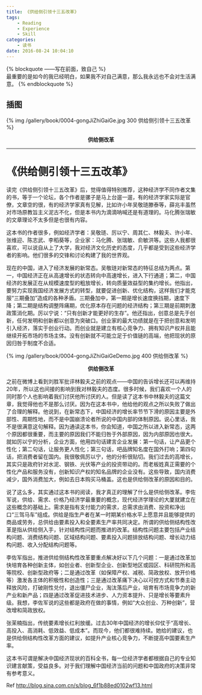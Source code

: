 ```yaml
---
title: 《供给侧引领十三五改革》
tags:
	- Reading
	- Experience
	- Skill
categories:  
	- 读书
date: 2016-08-24 10:04:10
---
```


{% blockquote ——写在前面，致自己 %}  
最重要的是如今的我已经明白，如果我不对自己满意，那么我永远也不会对生活满意。
{% endblockquote %} 

<!-- more -->

## 插图
{% img /gallery/book/0004-gongJiZhiGaiGe.jpg 300 供给侧引领十三五改革 %}
<p align="center"><b>供给侧改革</b></p>

-----

# 《供给侧引领十三五改革》

读完《供给侧引领十三五改革》后，觉得值得特别推荐，这种经济学不同作者文集的书，等于一个论坛，各个作者是骡子是马上台遛一遛，有的经济学家实际是官僚，文章空的很，有的经济学家真有见解，比如许小年吴敬琏滕泰等，薛兆丰虽然对市场原教旨主义泥古不化，但是本书内为滴滴呐喊还是有道理的。马化腾张瑞敏的文章理论不太多但是也很有内容。

这本书的作者很多，例如经济学者：吴敬琏、厉以宁、周其仁、林毅夫、许小年、张维迎、陈志武、李稻葵等，企业家：马化腾、张瑞敏、俞敏洪等。这些人我都很喜欢，可以说自从上了大学，我对经济文化历史的态度，几乎都是受到这些经济学者的影响。他们很多的交锋和讨论构建了我的世界观。

现在的中国，进入了经济发展的新常态。吴敬琏对新常态的特征总结为两点。第一，中国经济正在从高速增长的状态转向中高速增长，进入下行通道；第二，中国经济的发展正在从规模速度型的粗放增长，转向质量效益型的集约增长。他指出，要努力实现我国经济发展方式的转型，就要促进创新、优化结构，这样我们才能克服“三期叠加”造成的各种矛盾。三期叠加中，第一期是增长速度换挡期，速度下降；第二期是结构调整阵痛期，优化原本存在问题的经济结构；第三期是前期刺激政策消化期。厉以宁说：“只有创新才能更好的生存”。他还指出，创意总是先于创新，任何发明和创新都以创意为突破口。创业家的最大功绩就是在于把创意和发明引入经济，落实于创业行动。而创业就是建立有核心竞争力、拥有知识产权并且能继续开拓市场的市场主体。没有创新就不可能立足于价值链的高端，他把现状的原因归咎于制度不合适。

{% img /gallery/book/0004-gongJiZhiGaiGeDemo.jpg 400 供给侧改革 %}
<p align="center"><b>供给侧改革</b></p>

之前在微博上看到刘胜军批评林毅夫之前的观点——中国的告诉增长还可以再维持20年，所以这也间接的影响到我对林毅夫的态度。很多时候，我们喜欢一个人的同时那个人也影响着我们讨厌他所讨厌的人。但是读了这本书中林毅夫的这篇文章，我觉得他也不是那么讨厌。因为在这本书中，他给他的观点之所以失败了做出了合理的解释。他说到，在新常态下，中国经济的增长率节节下滑的原因主要是外部性、周期性地，而不是中国崩溃论者所说的中国内部的体制原因。说心里话，我不是很满意这句解释。因为通读这本书，你会知道，中国之所以进入新常态，这两个原因都很重要，而主要的原因我们不能归咎于外部原因，因为内部原因也很大。就如厉以宁的分析，企业方面，他用四句话建言企业发展：第一句话，让产品更个性化；第二句话，让服务更人性化；第三句话，吧品牌知名度在国外打响；第四句话，把消费者留在国内。我很敬佩厉以宁，他的分析很贴切。我们过去的高增长，其实只是政府针对水泥、钢铁、光伏等产业的投资带动的。而老板姓真正需要的个性化产品和服务没有，创新知识产权的知名品牌的企业没有。这些导致，国内消费减少，国外消费加大，例如去日本购买马桶盖。这也是供给侧改革的原因和目的。

说了这么多，其实通过这本书的阅读，我才真正的理解了什么是供给侧改革。李佐军说，供给、需求、价格乃经济学最重要的概念，现代经济学理论的大厦就建立在这些概念的基础上。需求是指有支付能力的需求，总需求由消费、投资和净出口“三驾马车”组成。供给是指生产者在某一时期某价格水平上愿意并且能够提供的商品或劳务，总供给由要素投入和全要素生产率共同决定。所谓的供给侧结构性改革是指从供给侧入手，针对结构性问题而推进的改革。结构性问题主要包括产业结构问题、消费结构问题、区域结构问题、要素投入问题排放结构问题、增长动力结构问题、收入分配结构问题等。

李佐军指出，推进供给侧结构性改革要重点解决好以下几个问题：一是通过改革加快培育各种创新主体，如创业者、创新型企业、创新型地区或园区、科研院所和高等院校、创新型政府等；二是通过改革（如保障产权、减税、简政放权、放开价格等）激发各主体的积极性和创造性；三是通过改革痛下决心以可控方式和节奏主动释放风险，打破刚性兑付，退出僵尸企业，淘汰落后产业，培育有市场竞争力的新产业和新产品；四是通过改革促进技术进步、人力资本提升、只是增长等要素升级。我想，李佐军说的这些都是政府在做的事情，例如“大众创业、万种创新”，营改增和简政放权。

张茉楠指出，传统要素增长红利放缓。过去30年中国经济的增长仰仗于“高增长、高投入、高消耗、低效益、低成本”。而现今，他们都很难持续。她给的建议，也是供给侧结构性改革方面的建议，如提升产业核心竞争力，不断提高中国要素生产率。

这本书可谓是解决中国经济现状的百科全书，每一位经济学者都根据自己的专业知识建言献策，受益良多。对于我们理解中国经济当前的问题和中国政府的决策非常有参考意义。

Ref http://blog.sina.com.cn/s/blog_6f1b88ed0102wf13.html
